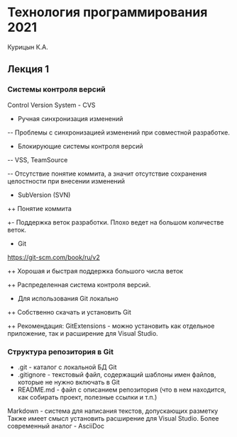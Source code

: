 # Технология программирования 2021

Курицын К.А.

## Лекция 1

### Системы контроля версий

Control Version System - CVS

* Ручная синхронизация изменений

-- Проблемы с синхронизацией изменений при 
совместной разработке.

* Блокирующие системы контроля версий 

-- VSS, TeamSource

-- Отсутствие понятие коммита, а значит отсутствие 
сохранения целостности при внесении изменений

* SubVersion (SVN)

++ Понятие коммита

+- Поддержка веток разработки. 
Плохо ведет на большом количестве веток.

* Git

https://git-scm.com/book/ru/v2

++ Хорошая и быстрая поддержка большого числа веток

++ Распределенная система контроля версий. 

* Для использования Git локально

++ Собcтвенно скачать и установить Git 

++ Рекомендация: GitExtensions - можно установить как 
отдельное приложение, так и расширение для Visual Studio.


### Структура репозитория в Git

* .git - каталог с локальной БД Git
* .gitignore - текстовый файл, содержащий шаблоны имен файлов, которые не нужно включать в Git
* README.md - файл с описанием репозитория (что в нем находится, как собирать проект, полезные ссылки и т.п.)

Markdown - система для написания текстов, допускающих разметку
Также имеет смысл установить расширение для Visual Studio.
Более современный аналог - AsciiDoc
